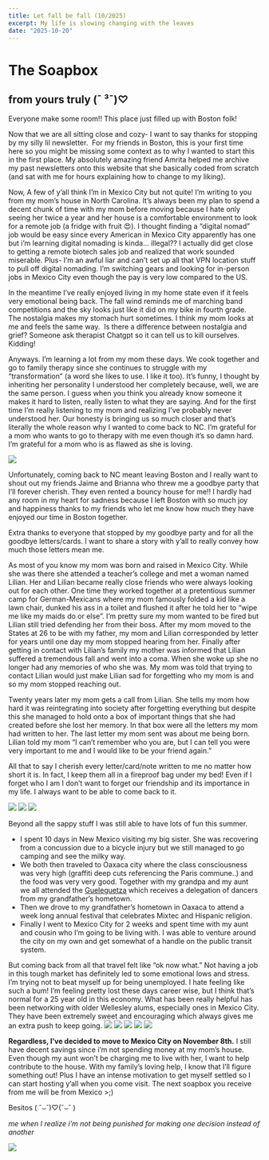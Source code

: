 ```yaml
---
title: Let fall be fall (10/2025)
excerpt: My life is slowing changing with the leaves
date: "2025-10-20"
---
```

# The Soapbox
## from yours truly (¯ ³¯)♡

Everyone make some room!! This place just filled up with Boston folk! 

Now that we are all sitting close and cozy- I want to say thanks for stopping by my silly lil newsletter.  For my friends in Boston, this is your first time here so you might be missing some context as to why I wanted to start this in the first place. My absolutely amazing friend Amrita helped me archive my past newsletters onto this website that she basically coded from scratch (and sat with me for hours explaining how to change to my liking). 

Now, A few of y’all think I’m in Mexico City but not quite! I’m writing to you from my mom’s house in North Carolina. It’s always been my plan to spend a decent chunk of time with my mom before moving because I hate only seeing her twice a year and her house is a comfortable environment to look for a remote job (a fridge with fruit 😍). I thought finding a “digital nomad” job would be easy since every American in Mexico City apparently has one but i’m learning digital nomading is kinda… illegal?? I actually did get close to getting a remote biotech sales job and realized that work sounded miserable. Plus- I’m an awful liar and can’t set up all that VPN location stuff to pull off digital nomading. I’m switching gears and looking for in-person jobs in Mexico City even though the pay is very low compared to the US. 

In the meantime I’ve really enjoyed living in my home state even if it feels very emotional being back. The fall wind reminds me of marching band competitions and the sky looks just like it did on my bike in fourth grade. The nostalgia makes my stomach hurt sometimes. I think my mom looks at me and feels the same way.  Is there a difference between nostalgia and grief? Someone ask therapist Chatgpt so it can tell us to kill ourselves. Kidding!

Anyways. I’m learning a lot from my mom these days. We cook together and go to family therapy since she continues to struggle with my “transformation” (a word she likes to use. I like it too). It’s funny, I thought by inheriting her personality I understood her completely because, well, we are the same person. I guess when you think you already know someone it makes it hard to listen, really listen to what they are saying. And for the first time I’m really listening to my mom and realizing I’ve probably never understood her. Our honesty is bringing us so much closer and that’s literally the whole reason why I wanted to come back to NC. I’m grateful for a mom who wants to go to therapy with me even though it’s so damn hard. I’m grateful for a mom who is as flawed as she is loving.

![](/images/momandtau.jpg)

Unfortunately, coming back to NC meant leaving Boston and I really want to shout out my friends Jaime and Brianna who threw me a goodbye party that I’ll forever cherish. They even rented a bouncy house for me!! I hardly had any room in my heart for sadness because I left Boston with so much joy and happiness thanks to my friends who let me know how much they have enjoyed our time in Boston together. 

Extra thanks to everyone that stopped by my goodbye party and for all the goodbye letters/cards. I want to share a story with y’all to really convey how much those letters mean me.

As most of you know my mom was born and raised in Mexico City. While she was there she attended a teacher’s college and met a woman named Lilian. Her and Lilian became really close friends who were always looking out for each other. One time they worked together at a pretentious summer camp for German-Mexicans where my mom famously folded a kid like a lawn chair, dunked his ass in a toilet and flushed it after he told her to “wipe me like my maids do or else”. I’m pretty sure my mom wanted to be fired but Lilian still tried defending her from their boss. After my mom moved to the States at 26 to be with my father, my mom and Lilian corresponded by letter for years until one day my mom stopped hearing from her. Finally after getting in contact with Lilian’s family my mother was informed that Lilian suffered a tremendous fall and went into a coma. When she woke up she no longer had any memories of who she was. My mom was told that trying to contact Lilian would just make Lilian sad for forgetting who my mom is and so my mom stopped reaching out. 

Twenty years later my mom gets a call from Lilian. She tells my mom how hard it was reintegrating into society after forgetting everything but despite this she managed to hold onto a box of important things that she had created before she lost her memory. In that box were all the letters my mom had written to her. The last letter my mom sent was about me being born. Lilian told my mom “I can’t remember who you are, but I can tell you were very important to me and I would like to be your friend again.” 

All that to say I cherish every letter/card/note written to me no matter how short it is. In fact, I keep them all in a fireproof bag under my bed! Even if I forget who I am I don’t want to forget our friendship and its importance in my life. I always want to be able to come back to it.

![](/images/bouncyhouse.jpeg)
![](/images/thumbsup.jpeg)
![](/images/taurobingo.jpeg)

Beyond all the sappy stuff I was still able to have lots of fun this summer. 

 - I spent 10 days in New Mexico visiting my big sister. She was recovering from a concussion due to a bicycle injury but we still managed to go camping and see the milky way. 
- We both then traveled to Oaxaca city where the class consciousness was very high (graffiti deep cuts referencing the Paris commune..) and the food was very very good. Together with my grandpa and my aunt we all attended the [Gueleguetza](https://en.wikipedia.org/wiki/Guelaguetza) which receives a delegation of dancers from my grandfather’s hometown. 
- Then we drove to my grandfather’s hometown in Oaxaca to attend a week long annual festival that celebrates Mixtec and Hispanic religion. 
- Finally I went to Mexico City for 2 weeks and spent time with my aunt and cousin who I’m going to be living with. I was able to venture around the city on my own and get somewhat of a handle on the public transit system. 

But coming back from all that travel felt like “ok now what.” Not having a job in this tough market has definitely led to some emotional lows and stress. I’m trying not to beat myself up for being unemployed. I hate feeling like such a bum! I’m feeling pretty lost these days career wise, but I think that’s normal for a 25 year old in this economy. What has been really helpful has been networking with older Wellesley alums, especially ones in Mexico City. They have been extremely sweet and encouraging which always gives me an extra push to keep going. 
![](/images/diabloparade.jpg)
![](/images/virgindemuerte.jpg)
![](/images/feathers.jpg)
![](/images/diablobanda.jpg)
![](/images/titodiablo.JPG)

**Regardless, I’ve decided to move to Mexico City on November 8th.** I still have decent savings since i’m not spending money at my mom’s house. Even though my aunt won’t be charging me to live with her, I want to help contribute to the house. With my family’s loving help, I know that I’ll figure something out! Plus I have an intense motivation to get myself settled so I can start hosting y’all when you come visit. The next soapbox you receive from me will be from Mexico >;)

Besitos ( ˘⌣˘)♡(˘⌣˘ )

_me when I realize i’m not being punished for making one decision instead of another_

![](/images/sunrisehike.jpeg)